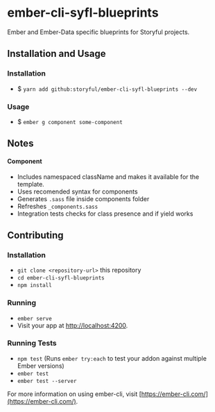 # ember-cli-syfl-blueprints

Ember and Ember-Data specific blueprints for Storyful projects.

## Installation and Usage

### Installation

* $ `yarn add github:storyful/ember-cli-syfl-blueprints --dev`

### Usage

* $ `ember g component some-component`

## Notes

#### Component

* Includes namespaced className and makes it available for the template.
* Uses recomended syntax for components
* Generates `.sass` file inside components folder
* Refreshes `_components.sass`
* Integration tests checks for class presence and if yield works

## Contributing

### Installation

* `git clone <repository-url>` this repository
* `cd ember-cli-syfl-blueprints`
* `npm install`

### Running

* `ember serve`
* Visit your app at [http://localhost:4200](http://localhost:4200).

### Running Tests

* `npm test` (Runs `ember try:each` to test your addon against multiple Ember versions)
* `ember test`
* `ember test --server`

For more information on using ember-cli, visit [https://ember-cli.com/](https://ember-cli.com/).
